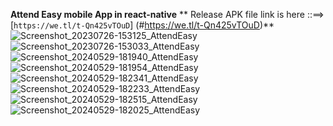 **Attend Easy mobile App in react-native**
** Release APK file link is here ::==> [`https://we.tl/t-Qn425vTOuD`] (#https://we.tl/t-Qn425vTOuD)**
![Screenshot_20230726-153125_AttendEasy](https://github.com/ReactNativeSandeep/AttendEasyApp/assets/64374265/9444293f-9b7b-4637-9915-f702f37c360b)
![Screenshot_20230726-153033_AttendEasy](https://github.com/ReactNativeSandeep/AttendEasyApp/assets/64374265/d5b886d4-38ff-4369-9252-0d4bd211ba49)
![Screenshot_20240529-181940_AttendEasy](https://github.com/ReactNativeSandeep/AttendEasyApp/assets/64374265/c3e7724c-6025-486d-b6a8-5d958ddf9f21)
![Screenshot_20240529-181954_AttendEasy](https://github.com/ReactNativeSandeep/AttendEasyApp/assets/64374265/0470e57a-0b1e-4584-8971-a4017450f44f)
![Screenshot_20240529-182341_AttendEasy](https://github.com/ReactNativeSandeep/AttendEasyApp/assets/64374265/f54f89e7-f664-4c5d-beba-e5c5e95f1f41)
![Screenshot_20240529-182233_AttendEasy](https://github.com/ReactNativeSandeep/AttendEasyApp/assets/64374265/22b65781-7556-4260-b50e-049d8d9515c3)
![Screenshot_20240529-182515_AttendEasy](https://github.com/ReactNativeSandeep/AttendEasyApp/assets/64374265/c69d5a6c-eee7-453e-be92-b8f7af2eb7c8)
![Screenshot_20240529-182025_AttendEasy](https://github.com/ReactNativeSandeep/AttendEasyApp/assets/64374265/42bb2939-bb59-42a6-9fd4-6d46849c77f2)
